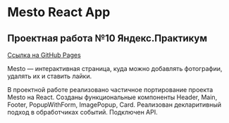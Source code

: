 # Mesto React App

## Проектная работа №10 Яндекс.Практикум

[Ссылка на GitHub Pages](https://nikolskii.github.io/mesto/)

Mesto — интерактивная страница, куда можно добавлять фотографии, удалять их и ставить лайки.

В проектной работе реализовано частичное портирование проекта Mesto на React. Созданы функциональные компоненты Header, Main, Footer, PopupWithForm, ImagePopup, Card. Реализован декларитивный подход в обработчиках событий. Подключен API.

